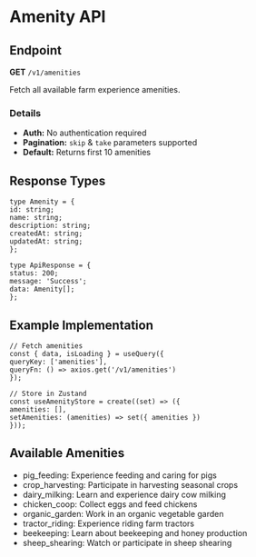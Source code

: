 # Amenity API

## Endpoint

**GET** `/v1/amenities`

Fetch all available farm experience amenities.

### Details

- **Auth:** No authentication required
- **Pagination:** `skip` & `take` parameters supported
- **Default:** Returns first 10 amenities

## Response Types

```
type Amenity = {
id: string;
name: string;
description: string;
createdAt: string;
updatedAt: string;
};

type ApiResponse = {
status: 200;
message: 'Success';
data: Amenity[];
};
```

## Example Implementation

```
// Fetch amenities
const { data, isLoading } = useQuery({
queryKey: ['amenities'],
queryFn: () => axios.get('/v1/amenities')
});

// Store in Zustand
const useAmenityStore = create((set) => ({
amenities: [],
setAmenities: (amenities) => set({ amenities })
}));

```

## Available Amenities

- pig_feeding: Experience feeding and caring for pigs
- crop_harvesting: Participate in harvesting seasonal crops
- dairy_milking: Learn and experience dairy cow milking
- chicken_coop: Collect eggs and feed chickens
- organic_garden: Work in an organic vegetable garden
- tractor_riding: Experience riding farm tractors
- beekeeping: Learn about beekeeping and honey production
- sheep_shearing: Watch or participate in sheep shearing
